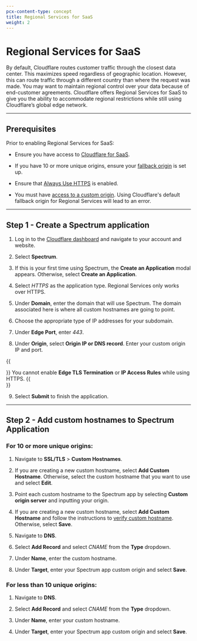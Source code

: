 ```yaml
---
pcx-content-type: concept
title: Regional Services for SaaS
weight: 2
---
```


# Regional Services for SaaS

By default, Cloudflare routes customer traffic through the closest data center. This maximizes speed regardless of geographic location. However, this can route traffic through a different country than where the request was made. You may want to maintain regional control over your data because of end-customer agreements. Cloudflare offers Regional Services for SaaS to give you the ability to accommodate regional restrictions while still using Cloudflare’s global edge network.

---

## Prerequisites

Prior to enabling Regional Services for SaaS:

* Ensure you have access to [Cloudflare for SaaS](/cloudflare-for-saas/#availability).

* If you have 10 or more unique origins, ensure your [fallback origin](/cloudflare-for-saas/start/getting-started/#step-1--create-fallback-origin-and-cname-target) is set up.

* Ensure that [Always Use HTTPS](/ssl/edge-certificates/additional-options/always-use-https/) is enabled.

* You must have [access to a custom origin](/cloudflare-for-saas/start/advanced-settings/custom-origin). Using Cloudflare's default fallback origin for Regional Services will lead to an error.

---

## Step 1 - Create a Spectrum application

1. Log in to the [Cloudflare dashboard](https://dash.cloudflare.com) and navigate to your account and website.

2. Select **Spectrum**.

3. If this is your first time using Spectrum, the **Create an Application** modal appears. Otherwise, select **Create an Application**.

4. Select *HTTPS* as the application type. Regional Services only works over HTTPS. 

5. Under **Domain**, enter the domain that will use Spectrum. The domain associated here is where all custom hostnames are going to point.

6. Choose the appropriate type of IP addresses for your subdomain.

7. Under **Edge Port**, enter *443*.

8. Under **Origin**, select **Origin IP or DNS record**. Enter your custom origin IP and port. 

{{<Aside type="note">}}
You cannot enable **Edge TLS Termination** or **IP Access Rules** while using HTTPS.
{{</Aside>}}

9. Select **Submit** to finish the application.

---

## Step 2 - Add custom hostnames to Spectrum Application

### For 10 or more unique origins:

1. Navigate to **SSL/TLS** > **Custom Hostnames**.

2. If you are creating a new custom hostname, select **Add Custom Hostname**. Otherwise, select the custom hostname that you want to use and select **Edit**.

3. Point each custom hostname to the Spectrum app by selecting **Custom origin server** and inputting your origin.

4. If you are creating a new custom hostname, select **Add Custom Hostname** and follow the instructions to [verify custom hostname](/cloudflare-for-saas/domain-support/hostname-verification/). Otherwise, select **Save**.

6. Navigate to **DNS**.

7. Select **Add Record** and select *CNAME* from the **Type** dropdown.

8. Under **Name**, enter the custom hostname.

9. Under **Target**, enter your Spectrum app custom origin and select **Save**.

### For less than 10 unique origins:

1. Navigate to **DNS**.

2. Select **Add Record** and select *CNAME* from the **Type** dropdown.

3. Under **Name**, enter your custom hostname.

4. Under **Target**, enter your Spectrum app custom origin and select **Save**.
